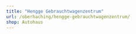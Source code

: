 ```yaml
---
title: "Hengge Gebrauchtwagenzentrum"
url: /oberhaching/hengge-gebrauchtwagenzentrum/
shop: Autohaus
---
```

